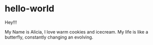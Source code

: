 # hello-world

Hey!!!

My Name is Alicia, I love warm cookies and icecream.  My life is like a butterfly, constantly changing an evolving.  
